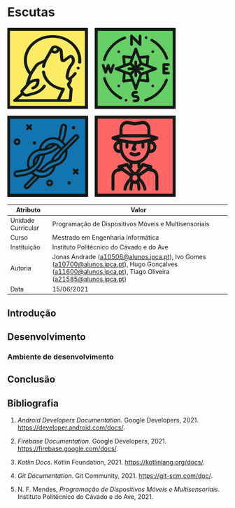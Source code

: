 # Escutas

![Logo](img/logo.png)

| Atributo           | Valor                                                                                                                                                            |
|--------------------|------------------------------------------------------------------------------------------------------------------------------------------------------------------|
| Unidade Curricular | Programação de Dispositivos Móveis e Multisensoriais                                                                                                             |
| Curso              | Mestrado em Engenharia Informática                                                                                                                               |
| Instituição        | Instituto Politécnico do Cávado e do Ave                                                                                                                         |
| Autoria            | Jonas Andrade (<a10506@alunos.ipca.pt>), Ivo Gomes (<a10700@alunos.ipca.pt>), Hugo Gonçalves (<a11600@alunos.ipca.pt>), Tiago Oliveira (<a21585@alunos.ipca.pt>) |
| Data               | 15/06/2021                                                                                                                                                       |

## Introdução

## Desenvolvimento

### Ambiente de desenvolvimento

## Conclusão

## Bibliografia

1. *Android Developers Documentation*. Google  Developers, 2021. <https://developer.android.com/docs/>.

2. *Firebase Documentation*. Google Developers, 2021. <https://firebase.google.com/docs/>.

3. *Kotlin Docs*. Kotlin Foundation, 2021. <https://kotlinlang.org/docs/>.

4. *Git Documentation*. Git Community, 2021. <https://git-scm.com/doc/>.

5. N. F. Mendes, *Programação de Dispositivos Móveis e Multisensoriais*. Instituto Politécnico do Cávado e do Ave, 2021.
